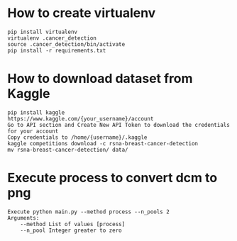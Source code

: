 # How to create virtualenv

```
pip install virtualenv
virtualenv .cancer_detection
source .cancer_detection/bin/activate
pip install -r requirements.txt 
```

# How to download dataset from Kaggle

```
pip install kaggle
https://www.kaggle.com/{your_username}/account
Go to API section and Create New API Token to download the credentials for your account
Copy credentials to /home/{username}/.kaggle
kaggle competitions download -c rsna-breast-cancer-detection
mv rsna-breast-cancer-detection/ data/
```

# Execute process to convert dcm to png

```
Execute python main.py --method process --n_pools 2
Arguments:
    --method List of values [process]
    --n_pool Integer greater to zero
```